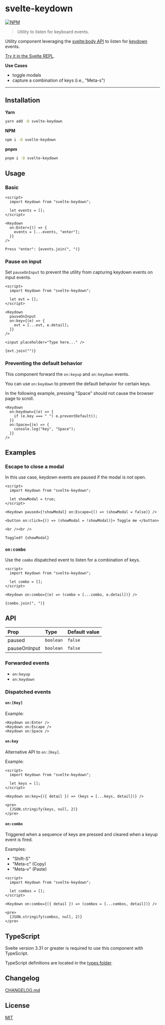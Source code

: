 # svelte-keydown

[![NPM][npm]][npm-url]

> Utility to listen for keyboard events.

<!-- REPO_URL -->

Utility component leveraging the [svelte:body API](https://svelte.dev/docs#svelte_body) to listen for [keydown](https://developer.mozilla.org/en-US/docs/Web/API/Document/keydown_event) events.

[Try it in the Svelte REPL](https://svelte.dev/repl/f22827a1e3c94a018a685fec6346db6c).

**Use Cases**

- toggle modals
- capture a combination of keys (i.e., "Meta-s")

---

<!-- TOC -->

## Installation

**Yarn**

```bash
yarn add -D svelte-keydown
```

**NPM**

```bash
npm i -D svelte-keydown
```

**pnpm**

```bash
pnpm i -D svelte-keydown
```

## Usage

### Basic

```svelte
<script>
  import Keydown from "svelte-keydown";

  let events = [];
</script>

<Keydown
  on:Enter={() => {
    events = [...events, "enter"];
  }}
/>

Press "enter": {events.join(", ")}
```

### Pause on input

Set `pauseOnInput` to prevent the utility from capturing keydown events on input events.

```svelte
<script>
  import Keydown from "svelte-keydown";

  let evt = [];
</script>

<Keydown
  pauseOnInput
  on:key={(e) => {
    evt = [...evt, e.detail];
  }}
/>

<input placeholder="Type here..." />

{evt.join("")}
```

### Preventing the default behavior

This component forward the `on:keyup` and `on:keydown` events.

You can use `on:keydown` to prevent the default behavior for certain keys.

In the following example, pressing "Space" should not cause the browser page to scroll.

```svelte
<Keydown
  on:keydown={(e) => {
    if (e.key === " ") e.preventDefault();
  }}
  on:Space={(e) => {
    console.log("key", "Space");
  }}
/>
```

## Examples

### Escape to close a modal

In this use case, keydown events are paused if the modal is not open.

```svelte
<script>
  import Keydown from "svelte-keydown";

  let showModal = true;
</script>

<Keydown paused={!showModal} on:Escape={() => (showModal = false)} />

<button on:click={() => (showModal = !showModal)}> Toggle me </button>

<br /><br />

Toggled? {showModal}
```

### `on:combo`

Use the `combo` dispatched event to listen for a combination of keys.

```svelte
<script>
  import Keydown from "svelte-keydown";

  let combo = [];
</script>

<Keydown on:combo={(e) => (combo = [...combo, e.detail])} />

{combo.join(", ")}
```

## API

| Prop         | Type      | Default value |
| :----------- | :-------- | :------------ |
| paused       | `boolean` | `false`       |
| pauseOnInput | `boolean` | `false`       |

### Forwarded events

- `on:keyup`
- `on:keydown`

### Dispatched events

#### `on:[Key]`

Example:

```svelte no-eval
<Keydown on:Enter />
<Keydown on:Escape />
<Keydown on:Space />
```

#### `on:key`

Alternative API to `on:[Key]`.

Example:

```svelte
<script>
  import Keydown from "svelte-keydown";

  let keys = [];
</script>

<Keydown on:key={({ detail }) => (keys = [...keys, detail])} />

<pre>
  {JSON.stringify(keys, null, 2)}
</pre>
```

#### `on:combo`

Triggered when a sequence of keys are pressed and cleared when a keyup event is fired.

Examples:

- "Shift-S"
- "Meta-c" (Copy)
- "Meta-v" (Paste)

```svelte
<script>
  import Keydown from "svelte-keydown";

  let combos = [];
</script>

<Keydown on:combo={({ detail }) => (combos = [...combos, detail])} />

<pre>
  {JSON.stringify(combos, null, 2)}
</pre>
```

## TypeScript

Svelte version 3.31 or greater is required to use this component with TypeScript.

TypeScript definitions are located in the [types folder](./types).

## Changelog

[CHANGELOG.md](CHANGELOG.md)

## License

[MIT](LICENSE)

[npm]: https://img.shields.io/npm/v/svelte-keydown.svg?color=%23ff3e00&style=for-the-badge
[npm-url]: https://npmjs.com/package/svelte-keydown
